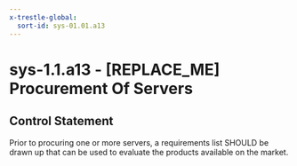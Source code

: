 ```yaml
---
x-trestle-global:
  sort-id: sys-01.01.a13
---
```


# sys-1.1.a13 - \[REPLACE_ME\] Procurement Of Servers

## Control Statement

Prior to procuring one or more servers, a requirements list SHOULD be drawn up that can be
used to evaluate the products available on the market.
